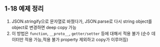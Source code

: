## 1-18 예제 정리

1. JSON.stringify으로 문자열로 바꿨다가, JSON.parse로 다시 string object를 object로 변경하면 deep copy 가능
2. 이 방법은 `function`, `__proto__`, `getter/setter` 등에 대해서 적용 불가
(순수 데이터만 적용 가능,적용 불가 property 제외하고 copy가 이루어짐)

